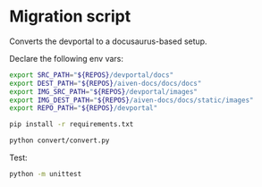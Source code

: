 # Migration script

Converts the devportal to a docusaurus-based setup.

Declare the following env vars:

```bash
export SRC_PATH="${REPOS}/devportal/docs"
export DEST_PATH="${REPOS}/aiven-docs/docs/docs"
export IMG_SRC_PATH="${REPOS}/devportal/images"
export IMG_DEST_PATH="${REPOS}/aiven-docs/docs/static/images"
export REPO_PATH="${REPOS}/devportal"
```

```bash
pip install -r requirements.txt

python convert/convert.py
```

Test:

```bash
python -m unittest
```